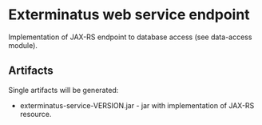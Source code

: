 # Exterminatus web service endpoint

Implementation of JAX-RS endpoint to database access (see data-access module).

## Artifacts

Single artifacts will be generated:

- exterminatus-service-VERSION.jar - jar with implementation of JAX-RS resource.
